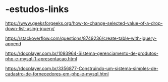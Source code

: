 # -estudos-links
https://www.geeksforgeeks.org/how-to-change-selected-value-of-a-drop-down-list-using-jquery/


https://stackoverflow.com/questions/8749236/create-table-with-jquery-append


https://docplayer.com.br/1093964-Sistema-gerenciamento-de-produtos-php-e-mysql-1-apresentacao.html


https://docplayer.com.br/3356877-Construindo-um-sistema-simples-de-cadastro-de-fornecedores-em-php-e-mysql.html
